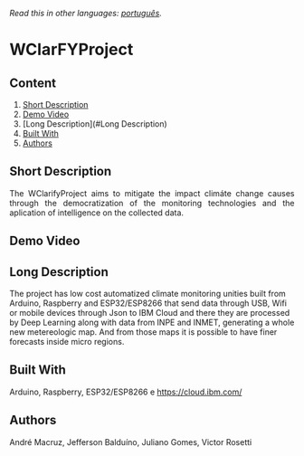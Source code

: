 *Read this in other languages: [português](README.md).*


# WClarFYProject

## Content
1. [Short Description](#Project-Description)
1. [Demo Video](#Demo-Video)
1. [Long Description](#Long Description)
1. [Built With](#Built-With)
1. [Authors](#Authors)


## Short Description
<p align="justify"> The WClarifyProject aims to mitigate the impact climáte change causes through the democratization of the monitoring technologies and the aplication of intelligence on the collected data.</p>

## Demo Video

## Long Description
  The project has low cost automatized climate monitoring unities built from Arduino, Raspberry and ESP32/ESP8266 that send data through USB, Wifi or mobile devices through Json to IBM Cloud and there they are processed by Deep Learning along with data from INPE and INMET, generating a whole new metereologic map.
  And from those maps it is possible to have finer forecasts inside micro regions.
    
## Built With
Arduino, Raspberry, ESP32/ESP8266 e https://cloud.ibm.com/

## Authors
  André Macruz, Jefferson Balduíno, Juliano Gomes, Victor Rosetti
